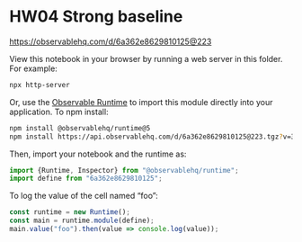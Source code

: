 # HW04 Strong baseline

https://observablehq.com/d/6a362e8629810125@223

View this notebook in your browser by running a web server in this folder. For
example:

~~~sh
npx http-server
~~~

Or, use the [Observable Runtime](https://github.com/observablehq/runtime) to
import this module directly into your application. To npm install:

~~~sh
npm install @observablehq/runtime@5
npm install https://api.observablehq.com/d/6a362e8629810125@223.tgz?v=3
~~~

Then, import your notebook and the runtime as:

~~~js
import {Runtime, Inspector} from "@observablehq/runtime";
import define from "6a362e8629810125";
~~~

To log the value of the cell named “foo”:

~~~js
const runtime = new Runtime();
const main = runtime.module(define);
main.value("foo").then(value => console.log(value));
~~~
